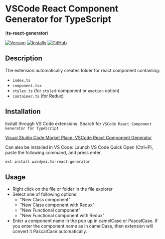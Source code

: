 # VSCode React Component Generator for TypeScript

(**ts-react-generator**)

[![Version](https://vsmarketplacebadge.apphb.com/version/wiedymi.ts-react-generator.svg)](https://marketplace.visualstudio.com/items?itemName=wiedymi.ts-react-generator)
[![Installs](https://vsmarketplacebadge.apphb.com/installs/wiedymi.ts-react-generator.svg)](https://marketplace.visualstudio.com/items?itemName=wiedymi.ts-react-generator)
[![GitHub](https://flat.badgen.net/github/release/wiedymi.ts-react-generator)](https://github.com/wiedymi/ts-react-generator/releases)

## Description

The extension automatically creates folder for react component containing:

- `index.ts`
- `component.tsx`
- `styles.ts` (for `styled`-component or `emotion` option)
- `container.ts` (for Redux)

## Installation

Install through VS Code extensions. Search for `VSCode React Component Generator for TypeScript`

[Visual Studio Code Market Place: VSCode React Component Generator](https://marketplace.visualstudio.com/items?itemName=wiedymi.ts-react-generator)

Can also be installed in VS Code: Launch VS Code Quick Open (Ctrl+P), paste the following command, and press enter.

```bash
ext install wiedymi.ts-react-generator
```

## Usage

- Right click on the file or folder in the file explorer
- Select one of following options:
  - "New Class component"
  - "New Class component with Redux"
  - "New Functional component"
  - "New Functional component with Redux"
- Enter a component name in the pop up in camelCase or PascalCase. If you enter the component name as in camelCase, then extension will convert it PascalCase automatically.
